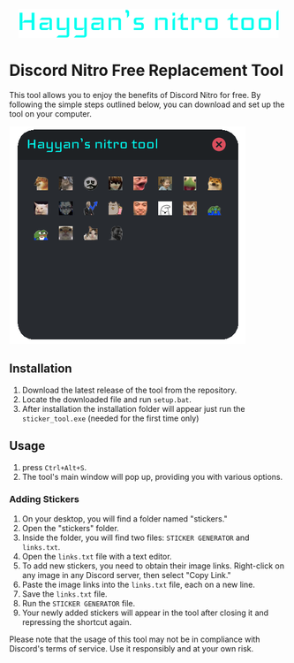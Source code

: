 <div align="center">
  <img src="Pics/title.png" alt="Title">
</div>


# Discord Nitro Free Replacement Tool


This tool allows you to enjoy the benefits of Discord Nitro for free. By following the simple steps outlined below, you can download and set up the tool on your computer.

![ss1](Pics/ss1.png)


## Installation

1. Download the latest release of the tool from the repository.
2. Locate the downloaded file and run `setup.bat`.
3. After installation the installation folder will appear just run the `sticker_tool.exe` (needed for the first time only)

## Usage

1.  press `Ctrl+Alt+S`.
2. The tool's main window will pop up, providing you with various options.

### Adding Stickers

1. On your desktop, you will find a folder named "stickers."
2. Open the "stickers" folder.
3. Inside the folder, you will find two files: `STICKER GENERATOR` and `links.txt`.
4. Open the `links.txt` file with a text editor.
5. To add new stickers, you need to obtain their image links. Right-click on any image in any Discord server, then select "Copy Link."
6. Paste the image links into the `links.txt` file, each on a new line.
7. Save the `links.txt` file.
8. Run the `STICKER GENERATOR` file.
9. Your newly added stickers will appear in the tool after closing it and repressing the shortcut again.

Please note that the usage of this tool may not be in compliance with Discord's terms of service. Use it responsibly and at your own risk.

